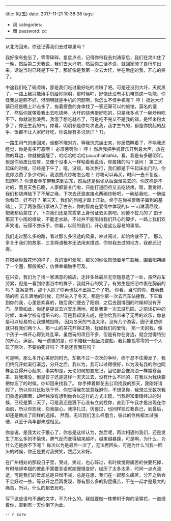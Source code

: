 
---
title: 风(五)
date: 2017-11-21 10:38:38
tags:
- 风
categories:
- 飘
password: cc
---


从北海回来，你还记得我们去过哪里吗？

<!-- more -->

我好像有些忘了，零零碎碎，星星点点，记得你带我去刘涛家后，我们在灵川住了一晚，然后第二天我说，我们去大圩吧，然后你二话不说，就回家骑了自行车出来，话说当时已经是下午了，那好像是我第一次去大圩，坐在后座的我，开心的笑了。

中途我们吃了碗凉粉，那是我们吃过最好吃的凉粉了吧。可是还没到大圩，天就黑了，一路上我只能用手机给你照明，那时候吖，好像还没有手机电筒这一功能，你怪我总是照不好，但明明就是手机的问题啊，你怎么不怪手机呢？
哼！ 
抵达大圩镇已经是晚上21点多了，拖着疲惫的身体找了一家还算可以的旅馆，莫名的饿了，然后你就带着我出去吃烧烤，大圩的烧烤挺好吃的，只是我多点了一碗炒粉吃不下，你就说我浪费，我饿了想吃就点了，可是吃不完又不是我的错，是怪米粉太多了，你还生我的气，你看，明明都是你每次说我，我才生气的，都是你挑起的战争，饭都不让人家好好吃，你说你有多讨厌(T ^ T)。

一路生闷气的走回来，谁都不理对方，等我洗完澡出来，你居然睡着了，不哄我还睡觉，你是有多可恶啊！
必须惩罚你！
哼！
然后我把手机音乐开到最大声，放在你的耳边，你就被震醒了，哈哈哈哈哈哈(ಡωಡ)hiahiahia，看，我是有多聪明吖。
但是你脸皮比较厚，又像个没事人一样粘着我说话，你属猪的吗？请问！ 
第二天起床的时候，已经是下午了，嗯，没错，每次旅行，我们都是下午起床出门的，你说你浪费了多少时间，我浪费点炒粉怎么啦！
炒粉可以再买，时间一去不复返，知道吗？ 
你骑着单车带我来到古东，然后还是偷偷从后面溜进去的，你这样是不对的，而且天色已晚，人家都要关门啦，只能打道回府又去吃烧烤，嗯，我觉得，我们和烧烤结下了不解之缘，下次去还是直接点两碗炒粉吧，一碗给我吃，一碗给你看😈，好不好？ 
第三天，我们的旅程才踏上正轨，终于在你被票贩子骗到的基础上，买了两张高价票进入了古东，你的智商在爱情中体现的(๑˙ー˙๑)淋漓尽致，把我都给蒙住了，下次我们还是乖乖拿上身份证去买票吧，别傻不拉几的了 由于那天下小雨的缘故，不能走水路，不过并不能阻挡我们开心的脚步，一路上我们欢声笑语，玩得不亦乐乎，你看，以前的我们，开心是这么容易的事情。 

我们走过那么多的路，看过那么多沿途的风景，吵过闹过，却始终散不了。 
那么多关于我们的故事，三言两语根本无法用来描述，你带我去过的地方，我都还记得。

在阳朔你戴花环的样子，真的很可爱呢，那次的你依然骑着单车载我，围着阳朔绕了一个圈，那般美好，仿佛幸福触手可及。 

在兴安，我们为了找一家满意的旅店，走转多处最后无奈随意选了一处，虽然舟车劳累，但是一看到你裹浴巾的样子，我就开心的笑了，有男生是把浴巾裹在胸前的吗？
答案是有，那个人除了你再也找不出第二个了吧。
你看，当时的你，蠢萌蠢萌的呢 去乐满地的时候，已然进入了冬天，那是你第一次去汽车站接我，下车看到你的我，心里是欢喜的，随后我们便去了阳朔，之后去园博园的时候却没有开门，尽管如此，你还是提议去兴安乐满地，那是我第一次去游乐园，之前读初中的时候，本来学校有组织去的，可是我却没去成，是你给我带来了无尽的欢乐，你总是可以轻易的让我缴械投降。
因为冬天的气温太冷，没有几个游客，园子里仿佛就只有我们两个人，那一山的茶花开得正艳，犹如我们的爱情。 
那一天的我，像个孩子一样开心得到处乱窜，虽然玩的项目不多，但是有你在身边，就会觉得特别的开心，满足。
唯一遗憾的是，你不陪我一起坐海盗船，我只能孤零零的一个人玩了两次，不要怕死好吗？
不是还有我在吗？ 

可是啊，那么多开心美好的时光，却抵不过一次次的争吵，终于忍不住爆发了，我们终究开始渐行渐远，分开之后，我以为，我可以过得很好，以为没有我的你也同样会变得开心起来，事实却是，无论如何想要忘记，回忆都会像海浪一样席卷而来，将我淹没，但是日子还是这样一天天过去，没有什么不同的，在我以为我快要把你忘了的时候，你却回来找我了。 
你手捧着鲜花去公司找我的那天，我刚好请假了，所以你对比耿耿于怀，你觉得我在故意躲避你，不想见你，我想过无数次我们重逢的画面，却唯独没有想到你会以这样的方式出现，当我得知事情经过的时候，已经是第二天了，可是我还是狠下心没有立刻找你，直到下午我才是出现在你面前，所以你怨我，怨我狠心。我挣扎过，彷徨过，也同样怨过我自己，到最后，却还是做出了同样的选择。 
然而，无论我们怎么样磨合，彼此的性格都太过强硬，以至于两年都未成相见。 

你总说，是我太过于狠心了，你总是这样认为，然后呢，再次相遇的我们，还是发生了那么多的不愉快，脾气反而变得越来越坏，越来越暴躁，可是啊，为什么，为什么还是放不下呢？ 
每次以为是最后一次了，无法再回头，可是为什么当我一回头的时候，你还是要对我微笑，然后又和好。 

在广州相处的那段日子里，哭过，笑过，也心碎过，有时候觉得痛苦的快要死掉，有时候却幸福的彼此不需要言语就能慢慢变好，经历了太多太多，时间一点点流逝，可是我们的爱却总是只增不减，总是在想，我们在一起那么痛苦，分开之后会不会好过一些，等分开之后再发现，哪有那么多的狗屁痛苦，不在一起才是最大的痛苦，所以，什么的都去死吧。 

写下这些语句不通的文字，不为什么的。我就要做一株攀附于你的凌霄花，一直缠着你，直到有一天你倒下为此。

`-- n ss!w`